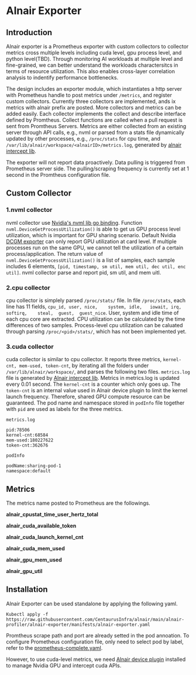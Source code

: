 # Alnair Exporter

## Introduction
Alnair exporter is a Prometheus exporter with custom collectors to collector metrics cross multiple levels including cuda level, gpu process level, and python level(TBD). Through monitoring AI workloads at multiple level and fine-grained, we can better understand the workloads charactersitcs in terms of resource utilization. This also enables cross-layer correlation analysis to indentify performance bottlenecks. 

The design includes an exporter module, which instantiates a http server with Prometheus handle to post metrics under ```/metrics```, and register custom collectors. Currently three collectors are implemented, ands ix metrics with alnair prefix are posted. More collectors and metrics can be added easily. Each collector implements the collect and describe interface defined by Promtheus. Collect functions are called when a pull request is sent from Promtheus Servers. Metrics are either collected from an existing server through API calls, e.g., nvml or parsed from a stats file dynamically updated by other processes, e.g., ```/proc/stats``` for cpu time, and ```/var/lib/alnair/workspace/<alnairID>/metrics.log```, generated by [alnair intercept lib](https://github.com/CentaurusInfra/alnair/main/alnair-device-plugin/intercept-lib).

The exporter will not report data proactively. Data pulling is triggered from Prometheus server side. The pulling/scraping frequency is currently set at 1 second in the Promtheus configuration file.

## Custom Collector

### 1.nvml collector
nvml collector use [Nvidia's nvml lib go binding](https://github.com/NVIDIA/go-nvml). Function ```nvml.DeviceGetProcessUtilization()``` is able to get us GPU process level utilization, which is important for GPU sharing scenario. Default Nvidia [DCGM exporter](https://github.com/NVIDIA/dcgm-exporter) can only report GPU utilization at card level. If multiple processes run on the same GPU, we cannot tell the utilization of a certain process/application. The return value of ```nvml.DeviceGetProcessUtilization()``` is a list of samples, each sample includes 6 elements, ```[pid, timestamp, sm util, mem util, dec util, enc util]```. nvml collector parse and report pid, sm util, and mem uitl.

### 2.cpu collector
cpu collector is simplely parsed ```/proc/stats/``` file. In file ```/proc/stats```, each line has 11 fields, ```cpu_id, user, nice,	system,	idle,	iowait,	irq,	softirq,	steal,	guest,	guest_nice```. User, system and idle time of each cpu core are extracted. CPU utilization can be calculated by the time differences of two samples. Process-level cpu utilization can be caluated through parsing ```/proc/<pid>/stats/```, which has not been implemented yet.

### 3.cuda collector
cuda collector is similar to cpu collector. It reports three metrics, ```kernel-cnt, mem-used, token-cnt```, by iterating all the folders under ```/var/lib/alnair/workspace/```, and parses the following two files. ```metrics.log``` file is generated by [Alnair intercept lib](https://github.com/CentaurusInfra/alnair/tree/main/alnair-device-plugin/intercept-lib). Metrics in metrics.log is updated every 0.01 second. The ```kernel-cnt``` is a counter which only goes up. The ```token-cnt``` is an internal value used in Alnair device plugin to limit the kernel launch frequency. Therefore, shared GPU compute resource can be guaranteed. The pod name and namespace stored in ```podInfo``` file together with ```pid``` are used as labels for the three metrics.

```metrics.log```
```
pid:78506
kernel-cnt:68584
mem-used:180227622
token-cnt:362676
```

```podInfo```
```
podName:sharing-pod-1
namespace:default
```
## Metrics
The metrics name posted to Prometheus are the followings.

**alnair_cpustat_time_user_hertz_total**

**alnair_cuda_available_token**

**alnair_cuda_launch_kernel_cnt**

**alnair_cuda_mem_used**

**alnair_gpu_mem_used**

**alnair_gpu_util**

## Installation 
Alnair Exporter can be used standalone by applying the following yaml. 

```Kubectl apply -f https://raw.githubusercontent.com/CentaurusInfra/alnair/main/alnair-profiler/alnair-exporter/manifests/alnair-exporter.yaml```

Promtheus scrape path and port are already setted in the pod annoation. To configure Prometheus configuration file, only need to select pod by label, refer to the [prometheus-complete.yaml](https://github.com/CentaurusInfra/alnair/blob/main/alnair-profiler/prometheus-complete.yaml#L94).

However, to use cuda-level metrics, we need [Alnair device plugin]() installed to manage Nvidia GPU and intercept cuda APIs.

